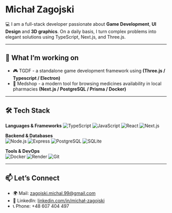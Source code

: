 # Michał Zagojski

💻 I am a full-stack developer passionate about **Game Development**, **UI Design** and **3D graphics**.
On a daily basis, I turn complex problems into elegant solutions using TypeScript, Next.js, and Three.js.

---

## 🌱 What I’m working on
- 🎮 TGDF - a standalone game development framework using **(Three.js / Typescript / Electron)**
- 💊 Medshop - a modern tool for browsing medicines availability in local pharmacies **(Next.js / PostgreSQL / Prisma / Docker)**

---

## 🛠 Tech Stack

**Languages & Frameworks**
![TypeScript](https://img.shields.io/badge/-TypeScript-3178C6?logo=typescript&logoColor=white)
![JavaScript](https://img.shields.io/badge/-JavaScript-F7DF1E?logo=javascript&logoColor=black)
![React](https://img.shields.io/badge/-React-61DAFB?logo=react&logoColor=black)
![Next.js](https://img.shields.io/badge/-Next.js-000000?logo=next.js&logoColor=white)

**Backend & Databases**  
![Node.js](https://img.shields.io/badge/-Node.js-339933?logo=node.js&logoColor=white)
![Express](https://img.shields.io/badge/-Express-000000?logo=express&logoColor=white)
![PostgreSQL](https://img.shields.io/badge/-PostgreSQL-336791?logo=postgresql&logoColor=white)
![SQLite](https://img.shields.io/badge/-SQLite-003B57?logo=sqlite&logoColor=white)

**Tools & DevOps**  
![Docker](https://img.shields.io/badge/-Docker-2496ED?logo=docker&logoColor=white)
![Render](https://img.shields.io/badge/-Render-000000?logo=render&logoColor=white)
![Git](https://img.shields.io/badge/-Git-F05032?logo=git&logoColor=white)

---

## 📫 Let’s Connect
- 🌍 Mail: [zagojski.michal.99@gmail.com](mailto:zagojski.michal.99@gmail.com)
- 💼 LinkedIn: [linkedin.com/in/michał-zagojski](https://www.linkedin.com/in/micha%C5%82-zagojski-76119a174/)
- 📞 Phone: +48 607 404 497

